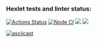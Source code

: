 ### Hexlet tests and linter status:
[![Actions Status](https://github.com/mychachos/frontend-project-46/workflows/hexlet-check/badge.svg)](https://github.com/mychachos/frontend-project-46/actions)
[![Node CI](https://github.com/mychachos/frontend-project-46/actions/workflows/genDiff.yml/badge.svg)](https://github.com/mychachos/frontend-project-46/actions/workflows/genDiff.yml)
<a href="https://codeclimate.com/github/mychachos/frontend-project-46/maintainability"><img src="https://api.codeclimate.com/v1/badges/5a122038e6dbbc2e5c2f/maintainability" /></a>
<a href="https://codeclimate.com/github/mychachos/frontend-project-46/test_coverage"><img src="https://api.codeclimate.com/v1/badges/5a122038e6dbbc2e5c2f/test_coverage" /></a>

[![asciicast](https://asciinema.org/a/594454.svg)](https://asciinema.org/a/594454)
